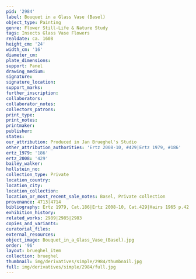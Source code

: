 ```yaml
---
pid: '2984'
label: Bouquet in a Glass Vase (Basel)
object_type: Painting
genre: Flower Still-Life & Nature Study
tags: Insects Glass Vase Flowers
realdate: ca. 1608
height_cm: '24'
width_cm: '16'
diameter_cm: 
plate_dimensions: 
support: Panel
drawing_medium: 
signature: 
signature_location: 
support_marks: 
further_inscription: 
collaborators: 
collaborator_notes: 
collectors_patrons: 
print_type: 
print_notes: 
printmaker: 
publisher: 
states: 
our_attribution: Produced in Jan Brueghel's Studio
other_attribution_authorities: 'Ertz 2008-10, #429|Ertz 1979, #186'
ertz_1979: '186'
ertz_2008: '429'
bailey_walker: 
hollstein_no: 
collection_type: Private
location_country: 
location_city: 
location_collection: 
location_or_most_recent_sale_notes: Basel, Private collection
provenance: 4713|4714
bibliography: Ertz 1979, Cat.186|Ertz 2008-10, Cat.429|Hairs 1965 p.42, 60-61, 359
exhibition_history: 
related_works: 2989|2985|2983
copies_and_variants: 
curatorial_files: 
external_resources: 
object_image: Bouquet_in_a_Glass_Vase_(Basel).jpg
order: '96'
layout: brueghel_item
collection: brueghel
thumbnail: img/derivatives/simple/2984/thumbnail.jpg
full: img/derivatives/simple/2984/full.jpg
---
```

